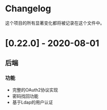 # Changelog

这个项目的所有显著变化都将被记录在这个文件中。

# [0.22.0] - 2020-08-01

## 后端
### 功能
- 完整的OAuth2协议实现
- 密码找回功能
- 基于Ldap的用户认证


